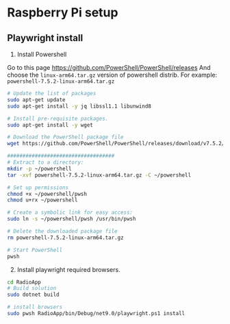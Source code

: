 # Raspberry Pi setup

## Playwright install

1. Install Powershell 

Go to this page https://github.com/PowerShell/PowerShell/releases
And choose the `linux-arm64.tar.gz` version of powershell distrib. For example:
`powershell-7.5.2-linux-arm64.tar.gz`

```bash
# Update the list of packages
sudo apt-get update
sudo apt-get install -y jq libssl1.1 libunwind8

# Install pre-requisite packages.
sudo apt-get install -y wget

# Download the PowerShell package file
wget https://github.com/PowerShell/PowerShell/releases/download/v7.5.2/powershell-7.5.2-linux-arm64.tar.gz

###################################
# Extract to a directory:
mkdir -p ~/powershell
tar -xvf powershell-7.5.2-linux-arm64.tar.gz -C ~/powershell

# Set up permissions
chmod +x ~/powershell/pwsh
chmod u+rx ~/powershell

# Create a symbolic link for easy access:
sudo ln -s ~/powershell/pwsh /usr/bin/pwsh

# Delete the downloaded package file
rm powershell-7.5.2-linux-arm64.tar.gz

# Start PowerShell
pwsh

```

2. Install playwright required browsers.

```bash
cd RadioApp
# Build solution
sudo dotnet build

# install browsers
sudo pwsh RadioApp/bin/Debug/net9.0/playwright.ps1 install

```
